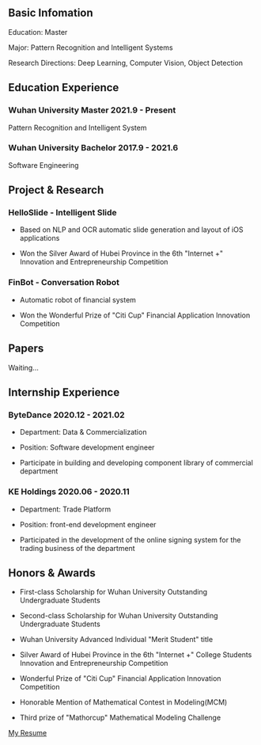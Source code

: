 ## Basic Infomation

Education: Master

Major: Pattern Recognition and Intelligent Systems

Research Directions: Deep Learning, Computer Vision, Object Detection

## Education Experience

### Wuhan University Master 2021.9 - Present

Pattern Recognition and Intelligent System

### Wuhan University Bachelor 2017.9 - 2021.6

Software Engineering

## Project & Research

### HelloSlide - Intelligent Slide

- Based on NLP and OCR automatic slide generation and layout of iOS applications

- Won the Silver Award of Hubei Province in the 6th "Internet +" Innovation and Entrepreneurship Competition

### FinBot - Conversation Robot

- Automatic robot of financial system

- Won the Wonderful Prize of "Citi Cup" Financial Application Innovation Competition

## Papers

Waiting...

## Internship Experience

### ByteDance 2020.12 - 2021.02

- Department: Data & Commercialization

- Position: Software development engineer

- Participate in building and developing component library of commercial department

### KE Holdings 2020.06 - 2020.11

- Department: Trade Platform

- Position: front-end development engineer

- Participated in the development of the online signing system for the trading business of the department

## Honors & Awards

- First-class Scholarship for Wuhan University Outstanding Undergraduate Students

- Second-class Scholarship for Wuhan University Outstanding Undergraduate Students

- Wuhan University Advanced Individual "Merit Student" title

- Silver Award of Hubei Province in the 6th "Internet +" College Students Innovation and Entrepreneurship Competition

- Wonderful Prize of "Citi Cup" Financial Application Innovation Competition

- Honorable Mention of Mathematical Contest in Modeling(MCM)

- Third prize of "Mathorcup" Mathematical Modeling Challenge

[My Resume](https://github.com/fengshiwest/fengshiwest.github.io/raw/master/_includes/about/resume_en.pdf)
